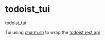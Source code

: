 # todoist_tui
todoist_tui


Tui using [charm.sh](charm.sh) to wrap the [todoist rest api](https://developer.todoist.com/rest/v2/#delete-a-comment) 
